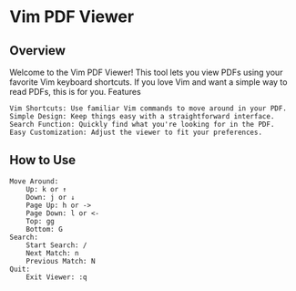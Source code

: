 # Vim PDF Viewer

## Overview

Welcome to the Vim PDF Viewer! This tool lets you view PDFs using your favorite Vim keyboard shortcuts. If you love Vim and want a simple way to read PDFs, this is for you.
Features

    Vim Shortcuts: Use familiar Vim commands to move around in your PDF.
    Simple Design: Keep things easy with a straightforward interface.
    Search Function: Quickly find what you're looking for in the PDF.
    Easy Customization: Adjust the viewer to fit your preferences.

## How to Use

    Move Around:
        Up: k or ↑
        Down: j or ↓
        Page Up: h or ->
        Page Down: l or <-
        Top: gg
        Bottom: G
    Search:
        Start Search: /
        Next Match: n
        Previous Match: N
    Quit:
        Exit Viewer: :q
